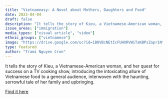 ```yaml
---
title: "Vietnameasy: A Novel about Mothers, Daughters and Food"
date: 2023-04-04
draft: false
description: "It tells the story of Kieu, a Vietnamese-American woman, and her quest for success on a TV cooking show, introducing the intoxicating allure of Vietnamese food to a general audience, interwoven with the haunting, sorrowful tale of her family and upbringing."
issue_areas: ["immigration"]
media_types: ["visual article", "video"]
ethnic_groups: ["vietnamese"]
image: "https://drive.google.com/uc?id=1B0VBcNEtIcFUHXRVW1TaKBPsZapr1Nt8"
type: featured
author: "Trami Nguyen Cron"
---
```


It tells the story of Kieu, a Vietnamese-American woman, and her quest for success on a TV cooking show, introducing the intoxicating allure of Vietnamese food to a general audience, interwoven with the haunting, sorrowful tale of her family and upbringing.

[Find it here](https://www.vietnameazy.com/)
